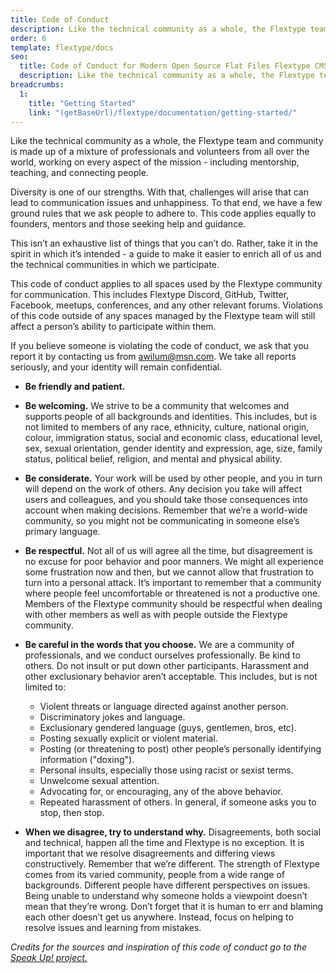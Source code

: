 ```yaml
---
title: Code of Conduct
description: Like the technical community as a whole, the Flextype team and community is made up of a mixture of professionals and volunteers from all over the world, working on every aspect of the mission - including mentorship, teaching, and connecting people.
order: 6
template: flextype/docs
seo:
  title: Code of Conduct for Modern Open Source Flat Files Flextype CMS
  description: Like the technical community as a whole, the Flextype team and community is made up of a mixture of professionals and volunteers from all over the world, working on every aspect of the mission - including mentorship, teaching, and connecting people.
breadcrumbs:
  1:
    title: "Getting Started"
    link: "(getBaseUrl)/flextype/documentation/getting-started/"
---
```


Like the technical community as a whole, the Flextype team and community is made up of a mixture of professionals and volunteers from all over the world, working on every aspect of the mission - including mentorship, teaching, and connecting people.

Diversity is one of our strengths. With that, challenges will arise that can lead to communication issues and unhappiness. To that end, we have a few ground rules that we ask people to adhere to. This code applies equally to founders, mentors and those seeking help and guidance.

This isn’t an exhaustive list of things that you can’t do. Rather, take it in the spirit in which it’s intended - a guide to make it easier to enrich all of us and the technical communities in which we participate.

This code of conduct applies to all spaces used by the Flextype community for communication. This includes Flextype Discord, GitHub, Twitter, Facebook, meetups, conferences, and any other relevant forums. Violations of this code outside of any spaces managed by the Flextype team will still affect a person’s ability to participate within them.

If you believe someone is violating the code of conduct, we ask that you report it by contacting us from [&#97;&#119;&#105;&#108;&#117;&#109;&#64;&#109;&#115;&#110;&#46;&#99;&#111;&#109;](mailto:awilum@msn.com). We take all reports seriously, and your identity will remain confidential.

- **Be friendly and patient.**
- **Be welcoming.** We strive to be a community that welcomes and supports people of all backgrounds and identities. This includes, but is not limited to members of any race, ethnicity, culture, national origin, colour, immigration status, social and economic class, educational level, sex, sexual orientation, gender identity and expression, age, size, family status, political belief, religion, and mental and physical ability.
- **Be considerate.** Your work will be used by other people, and you in turn will depend on the work of others. Any decision you take will affect users and colleagues, and you should take those consequences into account when making decisions. Remember that we’re a world-wide community, so you might not be communicating in someone else’s primary language.
- **Be respectful.** Not all of us will agree all the time, but disagreement is no excuse for poor behavior and poor manners. We might all experience some frustration now and then, but we cannot allow that frustration to turn into a personal attack. It’s important to remember that a community where people feel uncomfortable or threatened is not a productive one. Members of the Flextype community should be respectful when dealing with other members as well as with people outside the Flextype community.
- **Be careful in the words that you choose.** We are a community of professionals, and we conduct ourselves professionally. Be kind to others. Do not insult or put down other participants. Harassment and other exclusionary behavior aren’t acceptable. This includes, but is not limited to:

  - Violent threats or language directed against another person.
  - Discriminatory jokes and language.
  - Exclusionary gendered language (guys, gentlemen, bros, etc).
  - Posting sexually explicit or violent material.
  - Posting (or threatening to post) other people’s personally identifying information ("doxing").
  - Personal insults, especially those using racist or sexist terms.
  - Unwelcome sexual attention.
  - Advocating for, or encouraging, any of the above behavior.
  - Repeated harassment of others. In general, if someone asks you to stop, then stop.
- **When we disagree, try to understand why.** Disagreements, both social and technical, happen all the time and Flextype is no exception. It is important that we resolve disagreements and differing views constructively. Remember that we’re different. The strength of Flextype comes from its varied community, people from a wide range of backgrounds. Different people have different perspectives on issues. Being unable to understand why someone holds a viewpoint doesn’t mean that they’re wrong. Don’t forget that it is human to err and blaming each other doesn’t get us anywhere. Instead, focus on helping to resolve issues and learning from mistakes.

*Credits for the sources and inspiration of this code of conduct go to the [Speak Up! project.](https://web.archive.org/web/20141109123859/https://speakup.io/coc.html)*
